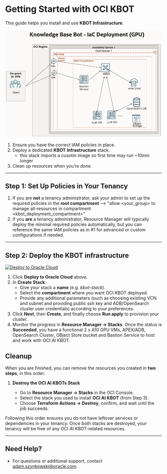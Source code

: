 # Getting Started with OCI KBOT 

This guide helps you install and use **KBOT Infrastructure**.

![KBOT Infrastructure](images/Kbotp1.png)


1. Ensure you have the correct IAM policies in place.
2. Deploy a dedicated **KBOT Infrastructure** stack.
   - this stack imports a cusotm image so first time may run ~10min longer
3. Clean up resources when you’re done.

---

## Step 1: Set Up Policies in Your Tenancy

1. If you are **not** a tenancy administrator, ask your admin to set up the required policies in the **root compartment** --> "allow <your_group> to manage all-resources in compartment <kbot_deployment_compartment>"
2. If you **are** a tenancy administrator, Resource Manager will typically deploy the minimal required policies automatically, but you can reference the same IAM policies as in #1 for advanced or custom configurations if needed.

---

## Step 2: Deploy the KBOT infrastructure

[![Deploy to Oracle Cloud](https://oci-resourcemanager-plugin.plugins.oci.oraclecloud.com/latest/deploy-to-oracle-cloud.svg)](https://cloud.oracle.com/resourcemanager/stacks/create?region=home&zipUrl=https://github.com/aszynkow/kbot_iac_poc/raw/main/releases/download/v1.0.1/kbotiacv103.zip)

1. Click **Deploy to Oracle Cloud** above.
2. In **Create Stack**:
   - Give your stack a **name** (e.g. _kbot-stack_).
   - Select the **compartment** where you want OCI KBOT deployed.
   - Provide any additional parameters (such as choosing existing VCN and subnet and providing public ssh key and ADB/OpenSearch cluster user credentials) according to your preferences.
3. Click **Next**, then **Create**, and finally choose **Run apply** to provision your cluster.
4. Monitor the progress in **Resource Manager → Stacks**. Once the status is **Succeeded**, you have a functional 2 x A10 GPU VMs, APEX/ADB, OpenSearch Cluster, OBject Store bucket and Bastion Service to host and work with OCI AI KBOT.

## Cleanup

When you are finished, you can remove the resources you created in **two steps**, in this order:

1. **Destroy the OCI AI KBOTs Stack**

   - Go to **Resource Manager → Stacks** in the OCI Console.
   - Select the stack you used to install **OCI AI KBOT** (from Step 3).
   - Choose **Terraform Actions → Destroy**, confirm, and wait until the job succeeds.

Following this order ensures you do not have leftover services or dependencies in your tenancy. Once both stacks are destroyed, your tenancy will be free of any OCI AI KBOT-related resources.

---

## Need Help?

- For questions or additional support, contact [adam.szynkowski@oracle.com](mailto:adam.szynkowski@oracle.com).